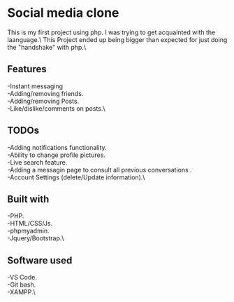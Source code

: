 # Social media clone
This is my first project using php. I was trying to get acquainted with the laanguage.\ 
This Project ended up being bigger than expected for just doing the "handshake" with php.\

## Features
-Instant messaging\
-Adding/removing friends.\
-Adding/removing Posts.\
-Like/dislike/comments on posts.\

## TODOs
-Adding notifications functionality.\
-Ability to change profile pictures.\
-Live search feature.\
-Adding a messagin page to consult all previous conversations .\
-Account Settings (delete/Update information).\

## Built with
-PHP.\
-HTML/CSS/Js.\
-phpmyadmin.\
-Jquery/Bootstrap.\

## Software used
-VS Code.\
-Git bash.\
-XAMPP.\
